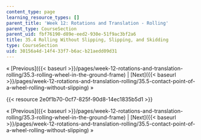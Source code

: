 ```yaml
---
content_type: page
learning_resource_types: []
parent_title: 'Week 12: Rotations and Translation - Rolling'
parent_type: CourseSection
parent_uid: fbf76190-d89e-eed2-930e-51f9ac3bf2a6
title: 35.4 Rolling Without Slipping, Slipping, and Skidding
type: CourseSection
uid: 30156a4d-14f4-33f7-b6ac-b21aedd09d31
---
```


« [Previous]({{< baseurl >}}/pages/week-12-rotations-and-translation-rolling/35.3-rolling-wheel-in-the-ground-frame) | [Next]({{< baseurl >}}/pages/week-12-rotations-and-translation-rolling/35.5-contact-point-of-a-wheel-rolling-without-slipping) »

{{< resource 2e0f1b70-0cf7-825f-90d8-14ec1835b5d1 >}}

« [Previous]({{< baseurl >}}/pages/week-12-rotations-and-translation-rolling/35.3-rolling-wheel-in-the-ground-frame) | [Next]({{< baseurl >}}/pages/week-12-rotations-and-translation-rolling/35.5-contact-point-of-a-wheel-rolling-without-slipping) »